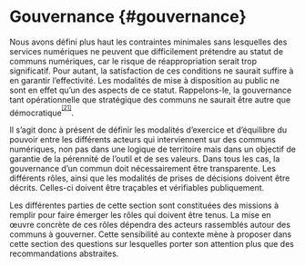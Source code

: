 # Gouvernance {#gouvernance}

Nous avons défini plus haut les contraintes minimales sans lesquelles des services numériques ne peuvent que difficilement prétendre au statut de communs numériques, car le risque de réappropriation serait trop significatif. Pour autant, la satisfaction de ces conditions ne saurait suffire à en garantir l’effectivité. Les modalités de mise à disposition au public ne sont en effet qu’un des aspects de ce statut. Rappelons-le, la gouvernance tant opérationnelle que stratégique des communs ne saurait être autre que démocratique<sup><sup id="991785648511722-footnote-ref-20"><a href="#991785648511722-footnote-20">[21]</a></sup></sup>.

Il s’agit donc à présent de définir les modalités d’exercice et d’équilibre du pouvoir entre les différents acteurs qui interviennent sur des communs numériques, non pas dans une logique de territoire mais dans un objectif de garantie de la pérennité de l’outil et de ses valeurs. Dans tous les cas, la gouvernance d’un commun doit nécessairement être transparente. Les différents rôles, ainsi que les modalités de prises de décisions doivent être décrits. Celles-ci doivent être traçables et vérifiables publiquement.

Les différentes parties de cette section sont constituées des missions à remplir pour faire émerger les rôles qui doivent être tenus. La mise en œuvre concrète de ces rôles dépendra des acteurs rassemblés autour des communs à gouverner. Cette sensibilité au contexte mène à proposer dans cette section des questions sur lesquelles porter son attention plus que des recommandations abstraites.

[^21]: Car les communs existent par leur communauté d&#039;usagers entre lesquels il n&#039;y a pas de différence de statut, et que la démocratie est le moyen le plus adapté de prendre une décision collective pour un nombre quelconque d&#039;individus égaux.